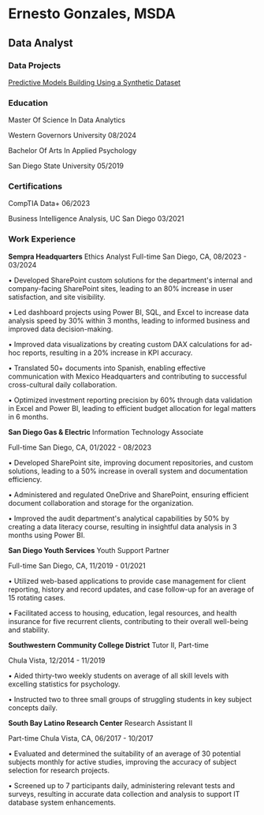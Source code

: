 # Ernesto Gonzales, MSDA
## Data Analyst
### Data Projects
[Predictive Models Building Using a Synthetic Dataset](https://github.com/ernestog27/data-projects/blob/main/Predictive%20Models%20Building%20-%20Ernesto%20Gonzales.ipynb)

### Education
Master Of Science In Data Analytics

Western Governors University
08/2024

Bachelor Of Arts In Applied Psychology

San Diego State University
05/2019

### Certifications
CompTIA Data+
06/2023

Business Intelligence Analysis, UC San Diego
03/2021

### Work Experience

**Sempra Headquarters** 
Ethics Analyst
Full-time
San Diego, CA, 08/2023 - 03/2024 

• Developed SharePoint custom solutions for the department's internal and company-facing SharePoint sites, leading to an 80% increase in user satisfaction, and site visibility.

• Led dashboard projects using Power BI, SQL, and Excel to increase data analysis speed by 30% within 3 months, leading to informed business and improved data decision-making.

• Improved data visualizations by creating custom DAX calculations for ad-hoc reports, resulting in a 20% increase in KPI accuracy.

• Translated 50+ documents into Spanish, enabling effective communication with Mexico Headquarters and contributing to successful cross-cultural daily collaboration.

• Optimized investment reporting precision by 60% through data validation in Excel and Power BI, leading to efficient budget allocation for legal matters in 6 months.

**San Diego Gas & Electric**
Information Technology Associate

Full-time
San Diego, CA, 01/2022 - 08/2023

• Developed SharePoint site, improving document repositories, and custom solutions, leading to a 50% increase in overall system and documentation efficiency.

• Administered and regulated OneDrive and SharePoint, ensuring efficient document collaboration and storage for the organization.

• Improved the audit department's analytical capabilities by 50% by creating a data literacy course, resulting in insightful data analysis in 3 months using Power BI.

**San Diego Youth Services** 
Youth Support Partner 

Full-time
San Diego, CA, 11/2019 - 01/2021

• Utilized web-based applications to provide case management for client reporting, history and record updates, and case follow-up for an average of 15 rotating cases.

• Facilitated access to housing, education, legal resources, and health insurance for five recurrent clients, contributing to their overall well-being and stability.

**Southwestern Community College District** 
Tutor II, Part-time

Chula Vista, 12/2014 - 11/2019 

• Aided thirty-two weekly students on average of all skill levels with excelling statistics for psychology.

• Instructed two to three small groups of struggling students in key subject concepts daily.

**South Bay Latino Research Center** 
Research Assistant II

Part-time
Chula Vista, CA, 06/2017 - 10/2017

• Evaluated and determined the suitability of an average of 30 potential subjects monthly for active studies, improving the accuracy of subject selection for research projects.

• Screened up to 7 participants daily, administering relevant tests and surveys, resulting in accurate data collection and analysis to support IT database system enhancements.
